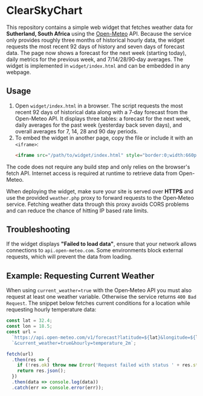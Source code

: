 # ClearSkyChart

This repository contains a simple web widget that fetches weather data for **Sutherland, South Africa** using the [Open-Meteo](https://open-meteo.com/) API. Because the service only provides roughly three months of historical hourly data, the widget requests the most recent 92 days of history and seven days of forecast data. The page now shows a forecast for the next week (starting today), daily metrics for the previous week, and 7/14/28/90‑day averages. The widget is implemented in `widget/index.html` and can be embedded in any webpage.

## Usage

1. Open `widget/index.html` in a browser. The script requests the most recent 92 days of historical data along with a 7‑day forecast from the Open-Meteo API. It displays three tables: a forecast for the next week, daily averages for the past week (yesterday back seven days), and overall averages for 7, 14, 28 and 90 day periods.
2. To embed the widget in another page, copy the file or include it with an `<iframe>`:
   ```html
   <iframe src="/path/to/widget/index.html" style="border:0;width:660px;height:600px"></iframe>
   ```

The code does not require any build step and only relies on the browser's fetch API. Internet access is required at runtime to retrieve data from Open-Meteo.

When deploying the widget, make sure your site is served over **HTTPS** and use
the provided `weather.php` proxy to forward requests to the Open‑Meteo service.
Fetching weather data through this proxy avoids CORS problems and can reduce the
chance of hitting IP based rate limits.

## Troubleshooting

If the widget displays **"Failed to load data"**, ensure that your network
allows connections to `api.open-meteo.com`. Some environments block external
requests, which will prevent the data from loading.

## Example: Requesting Current Weather

When using `current_weather=true` with the Open‑Meteo API you must also request
at least one weather variable. Otherwise the service returns `400 Bad Request`.
The snippet below fetches current conditions for a location while requesting
hourly temperature data:

```javascript
const lat = 32.4;
const lon = 18.5;
const url =
  `https://api.open-meteo.com/v1/forecast?latitude=${lat}&longitude=${lon}` +
  `&current_weather=true&hourly=temperature_2m`;

fetch(url)
  .then(res => {
    if (!res.ok) throw new Error('Request failed with status ' + res.status);
    return res.json();
  })
  .then(data => console.log(data))
  .catch(err => console.error(err));
```

